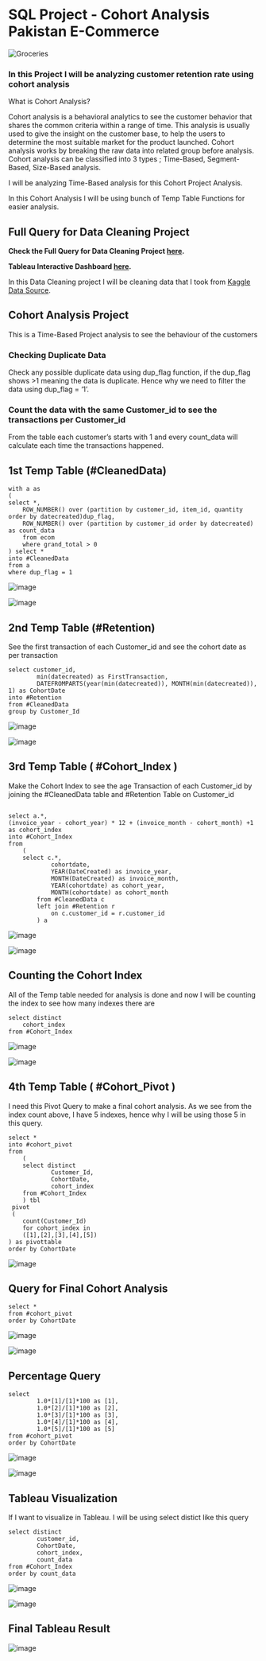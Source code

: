 
# SQL Project - Cohort Analysis Pakistan E-Commerce


![Groceries](https://github.com/DenidyaFadiya/CohortAnalysis/assets/129844542/86e9077a-3945-4e58-8ff2-bbb93821309e)

### In this Project I will be analyzing customer retention rate using cohort analysis

What is Cohort Analysis?

Cohort analysis is a behavioral analytics to see the customer behavior that shares the common criteria within a range of time. This analysis is usually used to give the insight on the customer base, to help the users to determine the most suitable market for the product launched. Cohort analysis works by breaking the raw data into related group before analysis. Cohort analysis can be classified into 3 types ; Time-Based, Segment-Based, Size-Based analysis. 

I will be analyzing Time-Based analysis for this Cohort Project Analysis.

In this Cohort Analysis I will be using bunch of Temp Table Functions for easier analysis.

## Full Query for Data Cleaning Project
**Check the Full Query for Data Cleaning Project [here](https://github.com/DenidyaFadiya/Cohort_Analysis_PakistanECommerce/blob/main/Full%20Query%20-%20Cohort%20Analysis%20Pakistan%20E-Commerce).**

**Tableau Interactive Dashboard [here](https://public.tableau.com/app/profile/denidya.fadiya/viz/CohortAnalysisPakistane-commerce/Dashboard1).**

In this Data Cleaning project I will be cleaning data that I took from [Kaggle Data Source](https://www.kaggle.com/datasets/zusmani/pakistans-largest-ecommerce-dataset).

## Cohort Analysis Project
This is a Time-Based Project analysis to see the behaviour of the customers

### Checking Duplicate Data
Check any possible duplicate data using dup_flag function, if the dup_flag shows >1 meaning the data is duplicate. Hence why we need to filter the data using dup_flag = ‘1’.

### Count the data with the same Customer_id to see the transactions per Customer_id
From the table each customer’s starts with 1 and every count_data will calculate each time the transactions happened. 


## 1st Temp Table (#CleanedData)

```
with a as
(
select *,
	ROW_NUMBER() over (partition by customer_id, item_id, quantity order by datecreated)dup_flag,
	ROW_NUMBER() over (partition by customer_id order by datecreated) as count_data
	from ecom
	where grand_total > 0
) select *
into #CleanedData
from a 
where dup_flag = 1
```

 ![image](https://github.com/DenidyaFadiya/CohortAnalysis/assets/129844542/97b42611-3e0d-473f-b87e-1b834cd01057)

![image](https://github.com/DenidyaFadiya/CohortAnalysis/assets/129844542/eb2f3f35-76a0-4f38-b388-95c12c67a068)


## 2nd Temp Table (#Retention)
See the first transaction of each Customer_id and see the cohort date as per transaction

```
select customer_id,
		min(datecreated) as FirstTransaction,
		DATEFROMPARTS(year(min(datecreated)), MONTH(min(datecreated)), 1) as CohortDate
into #Retention
from #CleanedData
group by Customer_Id
```

![image](https://github.com/DenidyaFadiya/CohortAnalysis/assets/129844542/f8f99645-48a2-426f-a1f6-1e50358e09e1)

 ![image](https://github.com/DenidyaFadiya/CohortAnalysis/assets/129844542/f7cf20c3-8f8f-4156-b8f5-f839c6f1ac88)


## 3rd Temp Table ( #Cohort_Index )
Make the Cohort Index to see the age Transaction of each Customer_id by joining the #CleanedData table and #Retention Table on Customer_id 

```

select a.*,
(invoice_year - cohort_year) * 12 + (invoice_month - cohort_month) +1 as cohort_index
into #Cohort_Index 
from
	(
	select c.*,
			cohortdate,
			YEAR(DateCreated) as invoice_year,
			MONTH(DateCreated) as invoice_month,
			YEAR(cohortdate) as cohort_year,
			MONTH(cohortdate) as cohort_month
		from #CleanedData c
		left join #Retention r
			on c.customer_id = r.customer_id
		) a
  ```
  
![image](https://github.com/DenidyaFadiya/CohortAnalysis/assets/129844542/06059e6d-cff8-4272-823d-e09bc81c79b3)

![image](https://github.com/DenidyaFadiya/CohortAnalysis/assets/129844542/faff6a83-52e1-458e-8e4b-ca74b29cbb2c)


## Counting the Cohort Index
All of the Temp table needed for analysis is done and now I will be counting the index to see how many indexes there are
 
```
select distinct 
	cohort_index
from #Cohort_Index
```

![image](https://github.com/DenidyaFadiya/CohortAnalysis/assets/129844542/282f5113-6310-4fa0-9f94-b61fa36a9790)



![image](https://github.com/DenidyaFadiya/CohortAnalysis/assets/129844542/eae048a2-7b59-4b9b-a2de-c5711977d063)


## 4th Temp Table ( #Cohort_Pivot )
I need this Pivot Query to make a final cohort analysis. 
As we see from the index count above, I have 5 indexes, hence why I will be using those 5 in this query. 

```
select *
into #cohort_pivot
from
	(
	select distinct
			Customer_Id,
			CohortDate,
			cohort_index
	from #Cohort_Index
	) tbl
 pivot
 (
	count(Customer_Id)
	for cohort_index in 
	([1],[2],[3],[4],[5])
) as pivottable
order by CohortDate
```

![image](https://github.com/DenidyaFadiya/CohortAnalysis/assets/129844542/6bd8b70d-3a40-4c0c-b1a0-faef0881cf2b)

## Query for Final Cohort Analysis

```
select *
from #cohort_pivot
order by CohortDate
```

![image](https://github.com/DenidyaFadiya/CohortAnalysis/assets/129844542/cd772a38-4b73-4c69-ae25-1f24cb17c5c5)

![image](https://github.com/DenidyaFadiya/CohortAnalysis/assets/129844542/751d975a-f5a4-4726-9445-533ed8bca1d1)

## Percentage Query
 
```
select  
		1.0*[1]/[1]*100 as [1], 
		1.0*[2]/[1]*100 as [2],
		1.0*[3]/[1]*100 as [3],
		1.0*[4]/[1]*100 as [4],
		1.0*[5]/[1]*100 as [5]
from #cohort_pivot
order by CohortDate
```

![image](https://github.com/DenidyaFadiya/CohortAnalysis/assets/129844542/f799b85a-50d0-4031-a787-9d3c047e2bd6)

 ![image](https://github.com/DenidyaFadiya/CohortAnalysis/assets/129844542/a2d5a8a3-e7c0-4619-abe0-4560da1eb084)


## Tableau Visualization 
If I want to visualize in Tableau. I will be using select distict like this query

```
select distinct
		customer_id,
		CohortDate,
		cohort_index,
		count_data
from #Cohort_Index
order by count_data
```

![image](https://github.com/DenidyaFadiya/CohortAnalysis/assets/129844542/7348df06-361f-4504-81f8-68dacf82c9ad)

![image](https://github.com/DenidyaFadiya/CohortAnalysis/assets/129844542/91a0ea36-e3eb-4d00-8a71-bf59f7abb97b)

## Final Tableau Result

![image](https://github.com/DenidyaFadiya/CohortAnalysis/assets/129844542/21e98eb6-5466-41e9-a1da-dfdf36e0463f)

 

 
